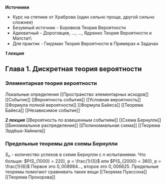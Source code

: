 **Источники**
+ Курс на степике от Храброва (один сильно проще, другой сильно сложнее)
+ Безумный источник - Боровков Теория Вероятности
+ Адекватный - Дороговцев, ..., ..., Ядренко Теория Вероятности и Матстат\
+ Для практик - Гмурман Теория Вероятности в Примерах и Задачах

***1 лекция***
## Глава 1. Дискретная теория вероятности
### Элементарная теория вероятности
Локальные определения
[[Пространство элементарных исходов]]
[[Событие]]
[[Вероятность события]]
[[Условная вероятность]]
[[Формула полной вероятности]]
[[Формула Байеса]]
[[Теорема Байеса]]
[[Независимое событие]]

***2 лекция***
[[Вероятность по взвешенным событиям]]
[[Схема Бернулли]]
[[Биномиальное распределение]]
[[Полиномиальная схема]]
[[Теорема Эрдёша-Хайнала]]

### Предельные теоремы для схемы Бернулли
$S_n$ - количество успехов в схеме Бернулли с $n$ испытаниями.
Что больше:  $P(S_{1000} = 220), p = \frac{1}{5}$ или $P(S_{2000} = 360), p = \frac{1}{6}$
Первое это $0,008984...$, второе это $0,006625$. Предельные теоремы помогают сравнивать такие вещи
[[Теорема Пуассона]]
[[Теорема Прохорова]]